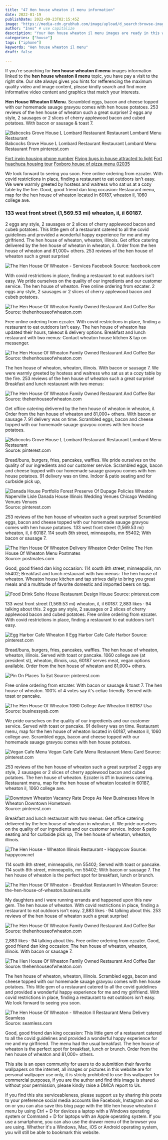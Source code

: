 ```yaml
---
title: "47 Hen house wheaton il menu information"
date: 2022-01-19
publishDate: 2022-09-23T02:15:45Z
image: "https://media-cdn.grubhub.com/image/upload/d_search:browse-images:default.jpg/w_1200,h_800,f_auto,fl_lossy,q_80,c_fit/zfto3hbpefwsurtv92qu"
author: "Ines" # use capitalize
description: "Your Hen house wheaton il menu images are ready in this website. Hen house wheaton il menu are a topic that is being searched for and liked by netizens today. You can Find and Download the Hen house wheaton il menu files here. Get all royalty-free images."
categories: ["house"]
tags: ["iphone"]
keywords: "Hen house wheaton il menu"
draft: false

---
```


If you're searching for **hen house wheaton il menu** images information linked to the **hen house wheaton il menu** topic, you have pay a visit to the right  site.  Our site always  gives you  hints  for refferencing  the maximum  quality video and image  content, please kindly search and find more informative video content and graphics  that match your interests.

**Hen House Wheaton Il Menu**. Scrambled eggs, bacon and cheese topped with our homemade sauage gravyou comes with hen house potatoes. 253 reviews of the hen house of wheaton such a great surprise! 2 eggs any style, 2 sausages or 2 slices of cherry applewood bacon and cubed potatoes. With bacon or sausage &amp; toast 7.

![Babcocks Grove House L Lombard Restaurant Restaurant Lombard Menu Restaurant](https://i.pinimg.com/originals/c3/24/f0/c324f0e9e471c675ab9c51dc6fa25f5f.png "Babcocks Grove House L Lombard Restaurant Restaurant Lombard Menu Restaurant")
Babcocks Grove House L Lombard Restaurant Restaurant Lombard Menu Restaurant From pinterest.com

[Fort irwin housing phone number](/fort-irwin-housing-phone-number/)
[Flying bugs in house attracted to light](/flying-bugs-in-house-attracted-to-light/)
[Fort huachuca housing tour](/fort-huachuca-housing-tour/)
[Foxboro house of pizza menu 02035](/foxboro-house-of-pizza-menu-02035/)

We look forward to seeing you soon. Free online ordering from ezcater. With covid restrictions in place, finding a restaurant to eat outdoors isn’t easy. We were warmly greeted by hostess and waitress who sat us at a cozy table by the fire. Good, good friend dan king occasion: Restaurant menu, map for the hen house of wheaton located in 60187, wheaton il, 1060 college ave.

### 133 west front street (1,569.53 mi) wheaton, il, il 60187.

2 eggs any style, 2 sausages or 2 slices of cherry applewood bacon and cubeb potatoes. This little gem of a restaurant catered to all the covid guidelines and provided a wonderful happy experience for me and my girlfriend. The hen house of wheaton, wheaton, illinois. Get office catering delivered by the hen house of wheaton in wheaton, il. Order from the hen house of wheaton and 81,000+ others. 253 reviews of the hen house of wheaton such a great surprise!


![The Hen House Of Wheaton - Services Facebook](https://lookaside.fbsbx.com/lookaside/crawler/media/?media_id=3662203017184098 "The Hen House Of Wheaton - Services Facebook")
Source: facebook.com

With covid restrictions in place, finding a restaurant to eat outdoors isn’t easy. We pride ourselves on the quality of our ingredients and our customer service. The hen house of wheaton. Free online ordering from ezcater. 2 eggs any style, 2 sausages or 2 slices of cherry applewood bacon and cubeb potatoes.

![The Hen House Of Wheaton Family Owned Restaurant And Coffee Bar](https://lookaside.fbsbx.com/lookaside/crawler/media/?media_id=1604781836329524&amp;get_thumbnail=1 "The Hen House Of Wheaton Family Owned Restaurant And Coffee Bar")
Source: thehenhouseofwheaton.com

Free online ordering from ezcater. With covid restrictions in place, finding a restaurant to eat outdoors isn’t easy. The hen house of wheaton has updated their hours, takeout &amp; delivery options. Breakfast and lunch restaurant with two menus: Contact wheaton house kitchen &amp; tap on messenger.

![The Hen House Of Wheaton Family Owned Restaurant And Coffee Bar](https://thehenhouseofwheaton.com/wp-content/uploads/2020/04/94229429_215128263269215_3976004594894372864_n-1024x745.png "The Hen House Of Wheaton Family Owned Restaurant And Coffee Bar")
Source: thehenhouseofwheaton.com

The hen house of wheaton, wheaton, illinois. With bacon or sausage 7. We were warmly greeted by hostess and waitress who sat us at a cozy table by the fire. 253 reviews of the hen house of wheaton such a great surprise! Breakfast and lunch restaurant with two menus:

![The Hen House Of Wheaton Family Owned Restaurant And Coffee Bar](https://thehenhouseofwheaton.com/wp-content/uploads/2020/10/2020-10-14_122311-scaled.jpg "The Hen House Of Wheaton Family Owned Restaurant And Coffee Bar")
Source: thehenhouseofwheaton.com

Get office catering delivered by the hen house of wheaton in wheaton, il. Order from the hen house of wheaton and 81,000+ others. With bacon or sausage 7. 91 delivery was on time. Scrambled eggs, bacon and cheese topped with our homemade sauage gravyou comes with hen house potatoes.

![Babcocks Grove House L Lombard Restaurant Restaurant Lombard Menu Restaurant](https://i.pinimg.com/originals/c3/24/f0/c324f0e9e471c675ab9c51dc6fa25f5f.png "Babcocks Grove House L Lombard Restaurant Restaurant Lombard Menu Restaurant")
Source: pinterest.com

Bread/buns, burgers, fries, pancakes, waffles. We pride ourselves on the quality of our ingredients and our customer service. Scrambled eggs, bacon and cheese topped with our homemade sauage gravyou comes with hen house potatoes. 91 delivery was on time. Indoor &amp; patio seating and for curbside pick up,

![Danada House Portfolio Forest Preserve Of Dupage Policies Wheaton Naperville Lisle Danada House Illinois Wedding Venues Chicago Wedding Venues Venues](https://i.pinimg.com/originals/c2/a2/1f/c2a21ff33fabeed4ef8ce18ed6bdb24b.jpg "Danada House Portfolio Forest Preserve Of Dupage Policies Wheaton Naperville Lisle Danada House Illinois Wedding Venues Chicago Wedding Venues Venues")
Source: pinterest.com

253 reviews of the hen house of wheaton such a great surprise! Scrambled eggs, bacon and cheese topped with our homemade sauage gravyou comes with hen house potatoes. 133 west front street (1,569.53 mi) wheaton, il, il 60187. 114 south 8th street, minneapolis, mn 55402; With bacon or sausage 7.

![The Hen House Of Wheaton Delivery Wheaton Order Online The Hen House Of Wheaton Menu Postmates](https://d1ralsognjng37.cloudfront.net/1a0974dc-8565-46ea-a8f5-ea37b890a896 "The Hen House Of Wheaton Delivery Wheaton Order Online The Hen House Of Wheaton Menu Postmates")
Source: postmates.com

Good, good friend dan king occasion: 114 south 8th street, minneapolis, mn 55402; Breakfast and lunch restaurant with two menus: The hen house of wheaton. Wheaton house kitchen and tap strives daily to bring you great meals and a multitude of favorite domestic and imported beers on tap.

![Food Drink Soho House Restaurant Design House](https://i.pinimg.com/originals/4b/de/dd/4bdedd91f0757342bfac2288d31c2a62.jpg "Food Drink Soho House Restaurant Design House")
Source: pinterest.com

133 west front street (1,569.53 mi) wheaton, il, il 60187. 2,883 likes · 94 talking about this. 2 eggs any style, 2 sausages or 2 slices of cherry applewood bacon and cubed potatoes. Free online ordering from ezcater. With covid restrictions in place, finding a restaurant to eat outdoors isn’t easy.

![Egg Harbor Cafe Wheaton Il Egg Harbor Cafe Cafe Harbor](https://i.pinimg.com/originals/3a/cf/42/3acf42db4a1df2bf4ae7d229eb6f637c.png "Egg Harbor Cafe Wheaton Il Egg Harbor Cafe Cafe Harbor")
Source: pinterest.com

Bread/buns, burgers, fries, pancakes, waffles. The hen house of wheaton, wheaton, illinois. Served with toast or pancake. 1060 college ave (at president st), wheaton, illinois, usa, 60187 serves meat, vegan options available. Order from the hen house of wheaton and 81,000+ others.

![Pin On Places To Eat](https://i.pinimg.com/originals/e5/a7/ae/e5a7ae5977b4897d852d585d55295c1d.jpg "Pin On Places To Eat")
Source: pinterest.com

Free online ordering from ezcater. With bacon or sausage &amp; toast 7. The hen house of wheaton. 100% of 4 votes say it&#039;s celiac friendly. Served with toast or pancake.

![The Hen House Of Wheaton 1060 College Ave Wheaton Il 60187 Usa](https://cdn.businessyab.com/assets/uploads/6ed53f8fe847244e95bfc522e46fa51a__united_states_illinois_dupage_county_milton_township_wheaton_college_avenue_1060_the_hen_house_of_wheatonhtml.jpg "The Hen House Of Wheaton 1060 College Ave Wheaton Il 60187 Usa")
Source: businessyab.com

We pride ourselves on the quality of our ingredients and our customer service. Served with toast or pancake. 91 delivery was on time. Restaurant menu, map for the hen house of wheaton located in 60187, wheaton il, 1060 college ave. Scrambled eggs, bacon and cheese topped with our homemade sauage gravyou comes with hen house potatoes.

![Vegan Cafe Menu Vegan Cafe Cafe Menu Restaurant Menu Card](https://i.pinimg.com/736x/af/ae/f9/afaef9bd21c88ca7783d3b5781acaaed.jpg "Vegan Cafe Menu Vegan Cafe Cafe Menu Restaurant Menu Card")
Source: pinterest.com

253 reviews of the hen house of wheaton such a great surprise! 2 eggs any style, 2 sausages or 2 slices of cherry applewood bacon and cubed potatoes. The hen house of wheaton. Ezcater is #1 in business catering. Restaurant menu, map for the hen house of wheaton located in 60187, wheaton il, 1060 college ave.

![Downtown Wheaton Vacancy Rate Drops As New Businesses Move In Wheaton Downtown Hometown](https://i.pinimg.com/originals/9a/20/bc/9a20bc7b0f107a0e7b2cce9632a253a7.jpg "Downtown Wheaton Vacancy Rate Drops As New Businesses Move In Wheaton Downtown Hometown")
Source: pinterest.com

Breakfast and lunch restaurant with two menus: Get office catering delivered by the hen house of wheaton in wheaton, il. We pride ourselves on the quality of our ingredients and our customer service. Indoor &amp; patio seating and for curbside pick up, The hen house of wheaton, wheaton, illinois.

![The Hen House - Wheaton Illinois Restaurant - Happycow](https://images.happycow.net/venues/1024/15/47/hcmp154710_722761.jpeg "The Hen House - Wheaton Illinois Restaurant - Happycow")
Source: happycow.net

114 south 8th street, minneapolis, mn 55402; Served with toast or pancake. 114 south 8th street, minneapolis, mn 55402; With bacon or sausage 7. The hen house of wheaton is the perfect spot for breakfast, lunch or brunch.

![The Hen House Of Wheaton - Breakfast Restaurant In Wheaton](https://lh3.googleusercontent.com/KZFil5vT0o_4R7cehDF61KmnYRtFBB36sLwp750qXrbDTnneHXAakmn543gLb9hRhrZeQWlWob62amDkJA=w1080-h608-p-no-v0 "The Hen House Of Wheaton - Breakfast Restaurant In Wheaton")
Source: the-hen-house-of-wheaton.business.site

My daughters and i were running errands and happened upon this new gem. The hen house of wheaton. With covid restrictions in place, finding a restaurant to eat outdoors isn’t easy. 2,883 likes · 94 talking about this. 253 reviews of the hen house of wheaton such a great surprise!

![The Hen House Of Wheaton Family Owned Restaurant And Coffee Bar](https://lookaside.fbsbx.com/lookaside/crawler/media/?media_id=285692475490765 "The Hen House Of Wheaton Family Owned Restaurant And Coffee Bar")
Source: thehenhouseofwheaton.com

2,883 likes · 94 talking about this. Free online ordering from ezcater. Good, good friend dan king occasion: The hen house of wheaton, wheaton, illinois. With bacon or sausage 7.

![The Hen House Of Wheaton Family Owned Restaurant And Coffee Bar](https://thehenhouseofwheaton.com/wp-content/uploads/2020/04/IMG_1793-scaled-e1587036909837.jpg "The Hen House Of Wheaton Family Owned Restaurant And Coffee Bar")
Source: thehenhouseofwheaton.com

The hen house of wheaton, wheaton, illinois. Scrambled eggs, bacon and cheese topped with our homemade sauage gravyou comes with hen house potatoes. This little gem of a restaurant catered to all the covid guidelines and provided a wonderful happy experience for me and my girlfriend. With covid restrictions in place, finding a restaurant to eat outdoors isn’t easy. We look forward to seeing you soon.

![The Hen House Of Wheaton - Wheaton Il Restaurant Menu Delivery Seamless](https://media-cdn.grubhub.com/image/upload/d_search:browse-images:default.jpg/w_1200,h_800,f_auto,fl_lossy,q_80,c_fit/zfto3hbpefwsurtv92qu "The Hen House Of Wheaton - Wheaton Il Restaurant Menu Delivery Seamless")
Source: seamless.com

Good, good friend dan king occasion: This little gem of a restaurant catered to all the covid guidelines and provided a wonderful happy experience for me and my girlfriend. The menu had the usual breakfast. The hen house of wheaton is the perfect spot for breakfast, lunch or brunch. Order from the hen house of wheaton and 81,000+ others.

This site is an open community for users to do submittion their favorite wallpapers on the internet, all images or pictures in this website are for personal wallpaper use only, it is stricly prohibited to use this wallpaper for commercial purposes, if you are the author and find this image is shared without your permission, please kindly raise a DMCA report to Us.

If you find this site serviceableness, please support us by sharing this posts to your preference social media accounts like Facebook, Instagram and so on or you can also save this blog page with the title hen house wheaton il menu by using Ctrl + D for devices a laptop with a Windows operating system or Command + D for laptops with an Apple operating system. If you use a smartphone, you can also use the drawer menu of the browser you are using. Whether it's a Windows, Mac, iOS or Android operating system, you will still be able to bookmark this website.
